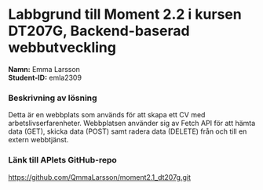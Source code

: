 # Labbgrund till Moment 2.2 i kursen DT207G, Backend-baserad webbutveckling
**Namn:** Emma Larsson\
**Student-ID:** emla2309

### Beskrivning av lösning
Detta är en webbplats som används för att skapa ett CV med arbetslivserfarenheter. Webbplatsen använder sig av Fetch API för att hämta data (GET), skicka data (POST) samt radera data (DELETE) från och till en extern webbtjänst.

### Länk till APIets GitHub-repo
https://github.com/QmmaLarsson/moment2.1_dt207g.git
